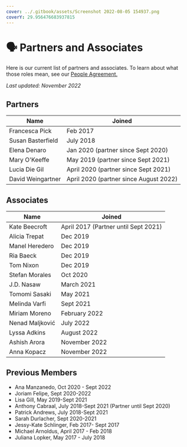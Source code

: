 ```yaml
---
cover: ../.gitbook/assets/Screenshot 2022-08-05 154937.png
coverY: 29.956476683937815
---
```


# 🗣 Partners and Associates

Here is our current list of partners and associates. To learn about what those roles mean, see our [People Agreement. ](../agreements/people-agreement.md)

_Last updated:  November 2022_

## Partners

| Name              | Joined                                 |
| ----------------- | -------------------------------------- |
| Francesca Pick    | Feb 2017                               |
| Susan Basterfield | July 2018                              |
| Elena Denaro      | Jan 2020 (partner since Sept 2020)     |
| Mary O'Keeffe     | May 2019 (partner since Sept 2021)     |
| Lucia Die Gil     | April 2020 (partner since Sept 2021)   |
| David Weingartner | April 2020 (partner since August 2022) |

## Associates

| Name            | Joined                               |
| --------------- | ------------------------------------ |
| Kate Beecroft   | April 2017 (Partner until Sept 2021) |
| Alicia Trepat   | Dec 2019                             |
| Manel Heredero  | Dec 2019                             |
| Ria Baeck       | Dec 2019                             |
| Tom Nixon       | Dec 2019                             |
| Stefan Morales  | Oct 2020                             |
| J.D. Nasaw      | March 2021                           |
| Tomomi Sasaki   | May 2021                             |
| Melinda Varfi   | Sept 2021                            |
| Miriam Moreno   | February 2022                        |
| Nenad Maljković | July 2022                            |
| Lyssa Adkins    | August 2022                          |
| Ashish Arora    | November 2022                        |
| Anna Kopacz     | November 2022                        |

## Previous Members

* Ana Manzanedo, Oct 2020 - Sept 2022
* Joriam Felipe, Sept 2020-2022
* Lisa Gill, May 2019-Sept 2021
* Anthony Cabraal, July 2018-Sept 2021 (Partner until Sept 2020)
* Patrick Andrews, July 2018-Sept 2021
* Sarah Durlacher, Sept 2020-2021
* Jessy-Kate Schlinger, Feb 2017- Sept 2017
* Michael Arnoldus, April 2017 - Feb 2018
* Juliana Lopker, May 2017 - July 2018
